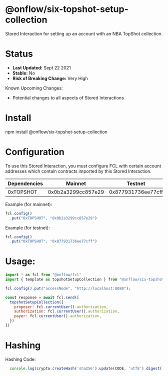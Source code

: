 # @onflow/six-topshot-setup-collection

Stored Interaction for setting up an account with an NBA TopShot collection.

# Status

- **Last Updated:** Sept 22 2021
- **Stable:** No
- **Risk of Breaking Change:** Very High

Known Upcoming Changes:

- Potential changes to all aspects of Stored Interactions

# Install

npm install @onflow/six-topshot-setup-collection

# Configuration 

To use this Stored Interaction, you must configure FCL with certain account addresses which contain contracts imported by this Stored Interaction.

| Dependencies          | Mainnet            | Testnet            |
| --------------------- | ------------------ | ------------------ |
| 0xTOPSHOT             | 0x0b2a3299cc857e29 | 0x877931736ee77cff |

Example (for mainnet):

```javascript
fcl.config()
  .put("0xTOPSHOT", "0x0b2a3299cc857e29")
```

Example (for testnet):

```javascript
fcl.config()
  .put("0xTOPSHOT", "0x877931736ee77cff")
```

# Usage:

```javascript
import * as fcl from "@onflow/fcl"
import { template as topshotSetupCollection } from "@onflow/six-topshot-setup-collection"

fcl.config().put("accessNode", "http://localhost:8080");

const response = await fcl.send([
  topshotSetupCollection({
    proposer: fcl.currentUser().authorization,
    authorization: fcl.currentUser().authorization,     
    payer: fcl.currentUser().authorization,             
  })
])

```

# Hashing

Hashing Code:
```javascript
  console.log(crypto.createHash('sha256').update(CODE, 'utf8').digest('hex'))
```